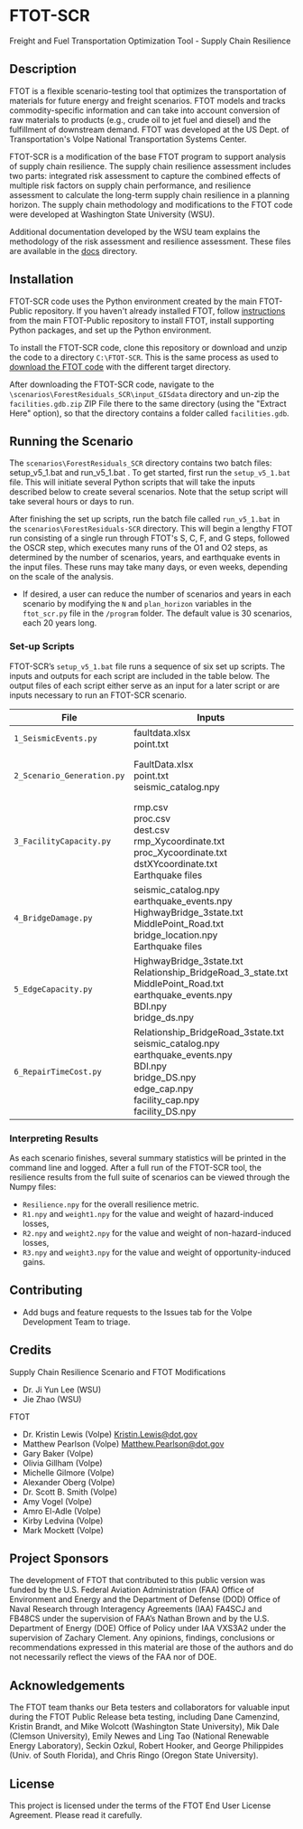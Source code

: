 # FTOT-SCR 

Freight and Fuel Transportation Optimization Tool - Supply Chain Resilience 

## Description
FTOT is a flexible scenario-testing tool that optimizes the transportation of materials for future energy and freight scenarios.  FTOT models and tracks commodity-specific information and can take into account conversion  of raw materials to products (e.g., crude oil to jet fuel and diesel) and the fulfillment of downstream demand. FTOT was developed at the US Dept. of Transportation's Volpe National Transportation Systems Center.

FTOT-SCR is a modification of the base FTOT program to support analysis of supply chain resilience. The supply chain resilience assessment includes two parts: integrated risk assessment to capture the combined effects of multiple risk factors on supply chain performance, and resilience assessment to calculate the long-term supply chain resilience in a planning horizon. The supply chain methodology and modifications to the FTOT code were developed at Washington State University (WSU).  

Additional documentation developed by the WSU team explains the methodology of the risk assessment and resilience assessment. These files are available in the [docs](/docs/) directory.

## Installation 
FTOT-SCR code uses the Python environment created by the main FTOT-Public repository. If you haven't already installed FTOT, follow [instructions](https://github.com/VolpeUSDOT/FTOT-Public/wiki/FTOT-Installation-Guide) from the main FTOT-Public repository to install FTOT, install supporting Python packages, and set up the Python environment. 

To install the FTOT-SCR code, clone this repository or download and unzip the code to a directory `C:\FTOT-SCR`. This is the same process as used to [download the FTOT code](https://github.com/VolpeUSDOT/FTOT-Public/wiki/FTOT-Installation-Guide#download-ftot-repository) with the different target directory.

After downloading the FTOT-SCR code, navigate to the `\scenarios\ForestResiduals_SCR\input_GISdata` directory and un-zip the `facilities.gdb.zip` ZIP File there to the same directory (using the "Extract Here" option), so that the directory contains a folder called `facilities.gdb`.

## Running the Scenario
The `scenarios\ForestResiduals_SCR` directory contains two batch files: setup_v5_1.bat and run_v5_1.bat . To get started, first run the `setup_v5_1.bat` file. This will initiate several Python scripts that will take the inputs described below to create several scenarios. Note that the setup script will take several hours or days to run.

After finishing the set up scripts, run the batch file called `run_v5_1.bat` in the `scenarios\ForestResiduals-SCR` directory. This will begin a lengthy FTOT run consisting of a single run through FTOT's S, C, F, and G steps, followed the OSCR step, which executes many runs of the O1 and O2 steps, as determined by the number of scenarios, years, and earthquake events in the input files. These runs may take many days, or even weeks, depending on the scale of the analysis. 
* If desired, a user can reduce the number of scenarios and years in each scenario by modifying the `N` and `plan_horizon` variables in the `ftot_scr.py` file in the `/program` folder. The default value is 30 scenarios, each 20 years long. 

### Set-up Scripts
FTOT-SCR’s `setup_v5_1.bat` file runs a sequence of six set up scripts. The inputs and outputs for each script are included in the table below. The output files of each script either serve as an input for a later script or are inputs necessary to run an FTOT-SCR scenario.  

File | Inputs | Outputs
--- | --- | ---
`1_SeismicEvents.py` | faultdata.xlsx <br> point.txt | seismic_catalog.npy
`2_Scenario_Generation.py` | FaultData.xlsx <br> point.txt <br> seismic_catalog.npy |  earthquake_events.npy <br> scenario_GFT.npy <br> scenario_forest.npy <br> scenario_earthquake.npy
`3_FacilityCapacity.py` | rmp.csv <br> proc.csv <br> dest.csv <br> rmp_Xycoordinate.txt <br> proc_Xycoordinate.txt <br> dstXYcoordinate.txt <br> Earthquake files | facility_cap.npy <br> facility_cap_noEarthquake.npy <br> facility_DS.npy <br> CatalystReplace_cost.npy
`4_BridgeDamage.py` | seismic_catalog.npy <br>  earthquake_events.npy <br> HighwayBridge_3state.txt <br>  MiddlePoint_Road.txt <br> bridge_location.npy <br> Earthquake files | BDI.npy <br> bridge_DS.npy
`5_EdgeCapacity.py` | HighwayBridge_3state.txt <br> Relationship_BridgeRoad_3_state.txt <br>  MiddlePoint_Road.txt <br> earthquake_events.npy  <br> BDI.npy <br> bridge_ds.npy | edge_cap.npy
`6_RepairTimeCost.py` | Relationship_BridgeRoad_3state.txt <br> seismic_catalog.npy <br> earthquake_events.npy <br> BDI.npy <br> bridge_DS.npy <br> edge_cap.npy <br> facility_cap.npy <br> facility_DS.npy | repair_costs.npy <br> repair_time_edge.npy <br> repair_time_facility.npy <br> total_repair_time.npy

### Interpreting Results
As each scenario finishes, several summary statistics will be printed in the command line and logged. After a full run of the FTOT-SCR tool, the resilience results from the full suite of scenarios can be viewed through the Numpy files:
* `Resilience.npy` for the overall resilience metric. 
* `R1.npy` and `weight1.npy` for the value and weight of hazard-induced losses, 
* `R2.npy` and `weight2.npy` for the value and weight of non-hazard-induced losses, 
* `R3.npy` and `weight3.npy` for the value and weight of opportunity-induced gains.

## Contributing 
* Add bugs and feature requests to the Issues tab for the Volpe Development Team to triage.

## Credits 
Supply Chain Resilience Scenario and FTOT Modifications
* Dr. Ji Yun Lee (WSU)
* Jie Zhao (WSU)

FTOT
* Dr. Kristin Lewis (Volpe) <Kristin.Lewis@dot.gov>
* Matthew Pearlson (Volpe) <Matthew.Pearlson@dot.gov> 
* Gary Baker (Volpe) 
* Olivia Gillham (Volpe) 
* Michelle Gilmore (Volpe) 
* Alexander Oberg (Volpe) 
* Dr. Scott B. Smith (Volpe) 
* Amy Vogel (Volpe)
* Amro El-Adle (Volpe)
* Kirby Ledvina (Volpe)
* Mark Mockett (Volpe)

## Project Sponsors
The development of FTOT that contributed to this public version was funded by the U.S. Federal Aviation Administration (FAA) Office of Environment and Energy and the Department of Defense (DOD) Office of Naval Research through Interagency Agreements (IAA) FA4SCJ and FB48CS under the supervision of FAA’s Nathan Brown and by the U.S. Department of Energy (DOE) Office of Policy under IAA VXS3A2 under the supervision of Zachary Clement. Any opinions, findings, conclusions or recommendations expressed in this material are those of the authors and do not necessarily reflect the views of the FAA nor of DOE.

## Acknowledgements
The FTOT team thanks our Beta testers and collaborators for valuable input during the FTOT Public Release beta testing, including Dane Camenzind, Kristin Brandt, and Mike Wolcott (Washington State University), Mik Dale (Clemson University), Emily Newes and Ling Tao (National Renewable Energy Laboratory), Seckin Ozkul, Robert Hooker, and George Philippides (Univ. of South Florida), and Chris Ringo (Oregon State University).

## License 
This project is licensed under the terms of the FTOT End User License Agreement. Please read it carefully.
